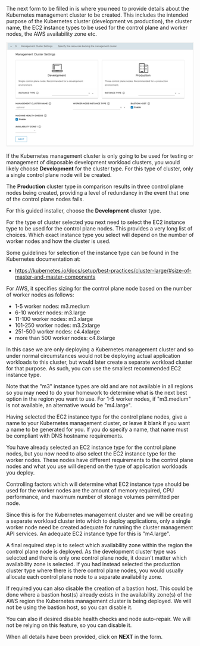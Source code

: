 The next form to be filled in is where you need to provide details about the Kubernetes management cluster to be created. This includes the intended purpose of the Kubernetes cluster (development vs production), the cluster name, the EC2 instance types to be used for the control plane and worker nodes, the AWS availability zone etc.

![](management-cluster-form.png)

If the Kubernetes management cluster is only going to be used for testing or management of disposable development workload clusters, you would likely choose **Development** for the cluster type. For this type of cluster, only a single control plane node will be created.

The **Production** cluster type in comparison results in three control plane nodes being created, providing a level of redundancy in the event that one of the control plane nodes fails.

For this guided installer, choose the **Development** cluster type.

For the type of cluster selected you next need to select the EC2 instance type to be used for the control plane nodes. This provides a very long list of choices. Which exact instance type you select will depend on the number of worker nodes and how the cluster is used.

Some guidelines for selection of the instance type can be found in the Kubernetes documentation at:

* https://kubernetes.io/docs/setup/best-practices/cluster-large/#size-of-master-and-master-components

For AWS, it specifies sizing for the control plane node based on the number of worker nodes as follows:

* 1-5 worker nodes: m3.medium
* 6-10 worker nodes: m3.large
* 11-100 worker nodes: m3.xlarge
* 101-250 worker nodes: m3.2xlarge
* 251-500 worker nodes: c4.4xlarge
* more than 500 worker nodes: c4.8xlarge

In this case we are only deploying a Kubernetes management cluster and so under normal circumstances would not be deploying actual application workloads to this cluster, but would later create a separate workload cluster for that purpose. As such, you can use the smallest recommended EC2 instance type.

Note that the "m3" instance types are old and are not available in all regions so you may need to do your homework to determine what is the next best option in the region you want to use. For 1-5 worker nodes, if "m3.medium" is not available, an alternative would be "m4.large".

Having selected the EC2 instance type for the control plane nodes, give a name to your Kubernetes management cluster, or leave it blank if you want a name to be generated for you. If you do specify a name, that name must be compliant with DNS hostname requirements.

You have already selected an EC2 instance type for the control plane nodes, but you now need to also select the EC2 instance type for the worker nodes. These nodes have different requirements to the control plane nodes and what you use will depend on the type of application workloads you deploy.

Controlling factors which will determine what EC2 instance type should be used for the worker nodes are the amount of memory required, CPU performance, and maximum number of storage volumes permitted per node.

Since this is for the Kubernetes management cluster and we will be creating a separate workload cluster into which to deploy applications, only a single worker node need be created adequate for running the cluster management API services. An adequate EC2 instance type for this is "m4.large".

A final required step is to select which availability zone within the region the control plane node is deployed. As the development cluster type was selected and there is only one control plane node, it doesn't matter which availability zone is selected. If you had instead selected the production cluster type where there is there control plane nodes, you would usually allocate each control plane node to a separate availability zone.

If required you can also disable the creation of a bastion host. This could be done where a bastion host(s) already exists in the availability zone(s) of the AWS region the Kubernetes management cluster is being deployed. We will not be using the bastion host, so you can disable it.

You can also if desired disable health checks and node auto-repair. We will not be relying on this feature, so you can disable it.

When all details have been provided, click on **NEXT** in the form.
